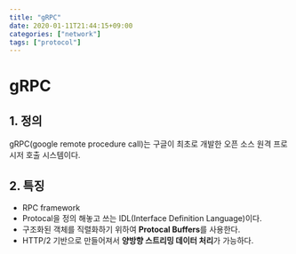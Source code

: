 ```yaml
---
title: "gRPC"
date: 2020-01-11T21:44:15+09:00
categories: ["network"]
tags: ["protocol"]
---
```


# gRPC

## 1. 정의
gRPC(google remote procedure call)는 구글이 최초로 개발한 오픈 소스 원격 프로시저 호출 시스템이다.

## 2. 특징
* RPC framework
* Protocal을 정의 해놓고 쓰는 IDL(Interface Definition Language)이다.
* 구조화된 객체를 직렬화하기 위하여 **Protocal Buffers**를 사용한다.
* HTTP/2 기반으로 만들어져서 **양방향 스트리밍 데이터 처리**가 가능하다.
